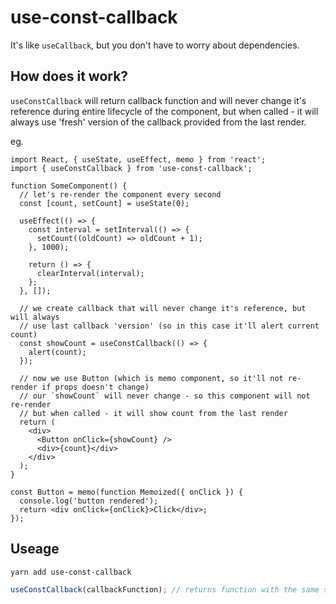 # use-const-callback

It's like `useCallback`, but you don't have to worry about dependencies.

## How does it work?

`useConstCallback` will return callback function and will never change it's reference during entire lifecycle of the component, but when called - it will always use 'fresh' version of the callback provided from the last render.

eg.

```tsx
import React, { useState, useEffect, memo } from 'react';
import { useConstCallback } from 'use-const-callback';

function SomeComponent() {
  // let's re-render the component every second
  const [count, setCount] = useState(0);

  useEffect(() => {
    const interval = setInterval(() => {
      setCount((oldCount) => oldCount + 1);
    }, 1000);

    return () => {
      clearInterval(interval);
    };
  }, []);

  // we create callback that will never change it's reference, but will always
  // use last callback 'version' (so in this case it'll alert current count)
  const showCount = useConstCallback(() => {
    alert(count);
  });

  // now we use Button (which is memo component, so it'll not re-render if props doesn't change)
  // our `showCount` will never change - so this component will not re-render
  // but when called - it will show count from the last render
  return (
    <div>
      <Button onClick={showCount} />
      <div>{count}</div>
    </div>
  );
}

const Button = memo(function Memoized({ onClick }) {
  console.log('button rendered');
  return <div onClick={onClick}>Click</div>;
});
```

## Useage

`yarn add use-const-callback`

```ts
useConstCallback(callbackFunction); // returns function with the same signature as callbackFunction
```
